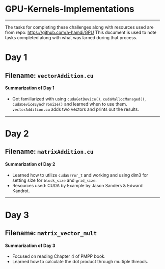 # GPU-Kernels-Implementations
---

The tasks for completing these challenges along with resources used are from repo: https://github.com/a-hamdi/GPU
This document is used to note tasks completed along with what was larned during that process.

# Day 1

## Filename: `vectorAddition.cu`

#### Summarization of Day 1

- Got familiarized with using `cudaGetDevice()`, `cudaMallocManaged()`, `cudaDeviceSynchronize()` and learned when to use them. `vectorAddition.cu` adds two vectors and prints out the results.
---

# Day 2

## Filename: `matrixAddition.cu`

#### Summarization of Day 2
- Learned how to utilize `cudaError_t` and working and using dim3 for setting size for `block_size` and `grid_size`.
- Resources used: CUDA by Example by Jason Sanders & Edward Kandrot. 

---

# Day 3

## Filename: `matrix_vector_mult`
#### Summarization of Day 3
- Focused on reading Chapter 4 of PMPP book.
- Learned how to calculate the dot product through multiple threads. 
